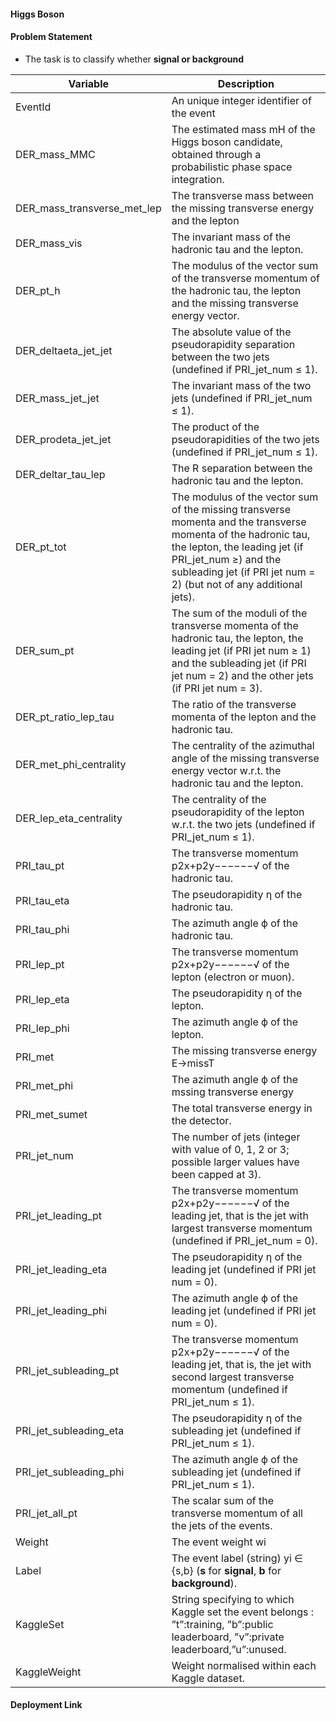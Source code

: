 
#### **Higgs Boson**

#### **Problem Statement**

- The task is to classify whether **signal or background**

|Variable          |Description         |
|------------------|--------------------|
|EventId           |An unique integer identifier of the event|
|DER_mass_MMC      |The estimated mass mH of the Higgs boson candidate, obtained through a probabilistic phase space integration.|
|DER_mass_transverse_met_lep |The transverse mass between the missing transverse energy and the lepton|
|DER_mass_vis      |The invariant mass of the hadronic tau and the lepton.|
|DER_pt_h          |The modulus of the vector sum of the transverse momentum of the hadronic tau, the lepton and the missing transverse energy vector.|
|DER_deltaeta_jet_jet|The absolute value of the pseudorapidity separation between the two jets (undefined if PRI_jet_num ≤ 1).|
|DER_mass_jet_jet |The invariant mass of the two jets (undefined if PRI_jet_num ≤ 1).|
|DER_prodeta_jet_jet	|The product of the pseudorapidities of the two jets (undefined if PRI_jet_num ≤ 1).|
|DER_deltar_tau_lep	|The R separation between the hadronic tau and the lepton.
|DER_pt_tot	|The modulus of the vector sum of the missing transverse momenta and the transverse momenta of the hadronic tau, the lepton, the leading jet (if PRI_jet_num ≥) and the subleading jet (if PRI jet num = 2) (but not of any additional jets).|
|DER_sum_pt	|The sum of the moduli of the transverse momenta of the hadronic tau, the lepton, the leading jet (if PRI jet num ≥ 1) and the subleading jet (if PRI jet num = 2) and the other jets (if PRI jet num = 3).|
|DER_pt_ratio_lep_tau	|The ratio of the transverse momenta of the lepton and the hadronic tau.|
|DER_met_phi_centrality	|The centrality of the azimuthal angle of the missing transverse energy vector w.r.t. the hadronic tau and the lepton.|
|DER_lep_eta_centrality	|The centrality of the pseudorapidity of the lepton w.r.t. the two jets (undefined if PRI_jet_num ≤ 1).|
|PRI_tau_pt	|The transverse momentum p2x+p2y−−−−−−√ of the hadronic tau.|
|PRI_tau_eta	|The pseudorapidity η of the hadronic tau.|
|PRI_tau_phi	|The azimuth angle ϕ of the hadronic tau.|
|PRI_lep_pt	|The transverse momentum p2x+p2y−−−−−−√ of the lepton (electron or muon).|
|PRI_lep_eta	|The pseudorapidity η of the lepton.|
|PRI_lep_phi	|The azimuth angle ϕ of the lepton.|
|PRI_met	|The missing transverse energy E→missT|
|PRI_met_phi	|The azimuth angle ϕ of the mssing transverse energy|
|PRI_met_sumet	|The total transverse energy in the detector.|
|PRI_jet_num	|The number of jets (integer with value of 0, 1, 2 or 3; possible larger values have been capped at 3).|
|PRI_jet_leading_pt	|The transverse momentum p2x+p2y−−−−−−√ of the leading jet, that is the jet with largest transverse momentum (undefined if PRI_jet_num = 0).|
|PRI_jet_leading_eta	|The pseudorapidity η of the leading jet (undefined if PRI jet num = 0).|
|PRI_jet_leading_phi	|The azimuth angle ϕ of the leading jet (undefined if PRI jet num = 0).|
|PRI_jet_subleading_pt	|The transverse momentum p2x+p2y−−−−−−√ of the leading jet, that is, the jet with second largest transverse momentum (undefined if PRI_jet_num ≤ 1).|
|PRI_jet_subleading_eta	|The pseudorapidity η of the subleading jet (undefined if PRI_jet_num ≤ 1).|
|PRI_jet_subleading_phi	|The azimuth angle ϕ of the subleading jet (undefined if PRI_jet_num ≤ 1).|
|PRI_jet_all_pt	|The scalar sum of the transverse momentum of all the jets of the events.|
|Weight	|The event weight wi|
|Label	|The event label (string) yi ∈ {s,b} (**s** for **signal**, **b** for **background**).
|KaggleSet	|String specifying to which Kaggle set the event belongs : ”t”:training, ”b”:public leaderboard, ”v”:private leaderboard,”u”:unused.|
|KaggleWeight	|Weight normalised within each Kaggle dataset.|



#### **Deployment Link**



